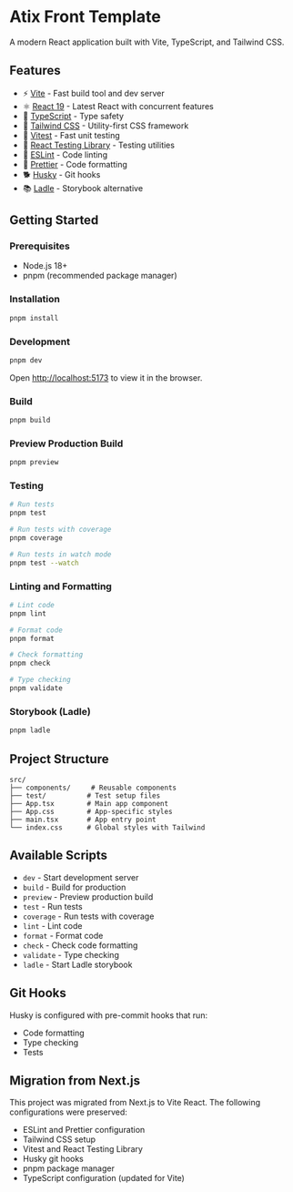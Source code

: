 # Atix Front Template

A modern React application built with Vite, TypeScript, and Tailwind CSS.

## Features

- ⚡️ [Vite](https://vitejs.dev/) - Fast build tool and dev server
- ⚛️ [React 19](https://react.dev/) - Latest React with concurrent features
- 🔷 [TypeScript](https://www.typescriptlang.org/) - Type safety
- 🎨 [Tailwind CSS](https://tailwindcss.com/) - Utility-first CSS framework
- 🧪 [Vitest](https://vitest.dev/) - Fast unit testing
- 🧪 [React Testing Library](https://testing-library.com/docs/react-testing-library/intro/) - Testing utilities
- 📝 [ESLint](https://eslint.org/) - Code linting
- 💅 [Prettier](https://prettier.io/) - Code formatting
- 🐕 [Husky](https://typicode.github.io/husky/) - Git hooks
- 📚 [Ladle](https://ladle.dev/) - Storybook alternative

## Getting Started

### Prerequisites

- Node.js 18+
- pnpm (recommended package manager)

### Installation

```bash
pnpm install
```

### Development

```bash
pnpm dev
```

Open [http://localhost:5173](http://localhost:5173) to view it in the browser.

### Build

```bash
pnpm build
```

### Preview Production Build

```bash
pnpm preview
```

### Testing

```bash
# Run tests
pnpm test

# Run tests with coverage
pnpm coverage

# Run tests in watch mode
pnpm test --watch
```

### Linting and Formatting

```bash
# Lint code
pnpm lint

# Format code
pnpm format

# Check formatting
pnpm check

# Type checking
pnpm validate
```

### Storybook (Ladle)

```bash
pnpm ladle
```

## Project Structure

```
src/
├── components/     # Reusable components
├── test/          # Test setup files
├── App.tsx        # Main app component
├── App.css        # App-specific styles
├── main.tsx       # App entry point
└── index.css      # Global styles with Tailwind
```

## Available Scripts

- `dev` - Start development server
- `build` - Build for production
- `preview` - Preview production build
- `test` - Run tests
- `coverage` - Run tests with coverage
- `lint` - Lint code
- `format` - Format code
- `check` - Check code formatting
- `validate` - Type checking
- `ladle` - Start Ladle storybook

## Git Hooks

Husky is configured with pre-commit hooks that run:

- Code formatting
- Type checking
- Tests

## Migration from Next.js

This project was migrated from Next.js to Vite React. The following configurations were preserved:

- ESLint and Prettier configuration
- Tailwind CSS setup
- Vitest and React Testing Library
- Husky git hooks
- pnpm package manager
- TypeScript configuration (updated for Vite)

